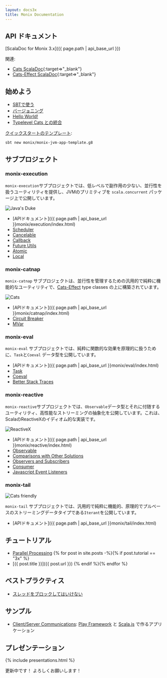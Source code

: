 ```yaml
---
layout: docs3x
title: Monix Documentation
---
```


## API ドキュメント

[ScalaDoc for Monix 3.x]({{ page.path | api_base_url }})

関連:

- [Cats ScalaDoc](https://typelevel.org/cats/api/){:target=>"_blank"}
- [Cats-Effect ScalaDoc](https://typelevel.org/cats-effect/api/){:target=>"_blank"}

## 始めよう 

- [SBTで使う](./intro/usage.md)
- [バージョニング](./intro/versioning-scheme.md)
- [Hello World!](./intro/hello-world.md)
- [Typelevel Cats との統合](./intro/cats.md)

[クイックスタートのテンプレート](https://github.com/monix/monix-jvm-app-template.g8):

```
sbt new monix/monix-jvm-app-template.g8
```

## サブプロジェクト

### monix-execution

`monix-execution`サブプロジェクトでは、低レベルで副作用の少ない、並行性を扱うユーティリティを提供し、JVMのプリミティブを `scala.concurrent` パッケージ上で公開しています。

<img src="{{ site.baseurl }}public/images/logos/java.png" alt="Java's Duke" title="Java's Duke"
     class="doc-icon" />

- [APIドキュメント]({{ page.path | api_base_url }}monix/execution/index.html)
- [Scheduler](./execution/scheduler.md)
- [Cancelable](./execution/cancelable.md)
- [Callback](./execution/callback.md)
- [Future Utils](./execution/future-utils.md)
- [Atomic](./execution/atomic.md)
- [Local](./execution/local.md)

### monix-catnap

`monix-catnap` サブプロジェクトは、並行性を管理するための汎用的で純粋に機能的なユーティリティで、[Cats-Effect](https://typelevel.org/cats-effect/) type classes の上に構築されています。

<img src="{{ site.baseurl }}public/images/logos/cats.png" alt="Cats" title="Cats"
     class="doc-icon" />

- [APIドキュメント]({{ page.path | api_base_url }}monix/catnap/index.html)
- [Circuit Breaker](./catnap/circuit-breaker.md)
- [MVar](./catnap/mvar.md)

### monix-eval

`monix-eval` サブプロジェクトでは、純粋に関数的な効果を原理的に扱うために、`Task`と`Coeval` データ型を公開しています。

- [APIドキュメント]({{ page.path | api_base_url }}monix/eval/index.html)
- [Task](./eval/task.md)
- [Coeval](./eval/coeval.md)
- [Better Stack Traces](./eval/stacktraces.md)

### monix-reactive

`monix-reactive`サブプロジェクトでは、`Observable`データ型とそれに付随するユーティリティ、高性能なストリーミングの抽象化を公開しています。これは、ScalaのReactiveXのイディオム的な実装です。

<img src="{{ site.baseurl }}public/images/logos/reactivex.png" alt="ReactiveX" title="ReactiveX"
     class="doc-icon" />

- [APIドキュメント]({{ page.path | api_base_url }}monix/reactive/index.html)
- [Observable](./reactive/observable.md)
- [Comparisons with Other Solutions](./reactive/observable-comparisons.md)
- [Observers and Subscribers](./reactive/observers.md)
- [Consumer](./reactive/consumer.md)
- [Javascript Event Listeners](./reactive/javascript.md)

### monix-tail

<img src="{{ site.baseurl }}public/images/logos/many-cats.png" alt="Cats friendly" title="Cats friendly"
     class="doc-icon2x" />

`monix-tail` サブプロジェクトでは、汎用的で純粋に機能的、原理的でプルベースのストリーミングデータタイプである`Iterant`を公開しています。

- [APIドキュメント]({{ page.path | api_base_url }}monix/tail/index.html)

## チュートリアル
  
- [Parallel Processing](./tutorials/parallelism.md)
{% for post in site.posts -%}{% if post.tutorial == "3x" %}
- [{{ post.title }}]({{ post.url }})
{% endif %}{% endfor %}
  
## ベストプラクティス
  
- [スレッドをブロックしてはいけない](./best-practices/blocking.md)

## サンプル

- [Client/Server Communications](https://github.com/monixio/monix-sample/):
  [Play Framework](https://www.playframework.com/) と
  [Scala.js](http://www.scala-js.org/) で作るアプリケーション

## プレゼンテーション

{% include presentations.html %}

更新中です！ よろしくお願いします！
